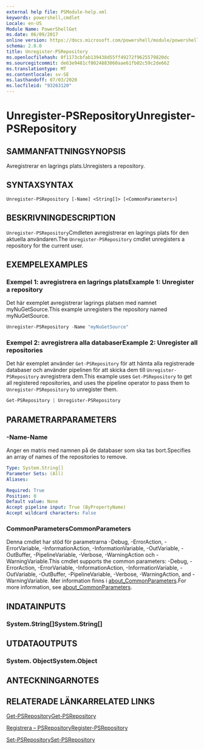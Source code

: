 ```yaml
---
external help file: PSModule-help.xml
keywords: powershell,cmdlet
Locale: en-US
Module Name: PowerShellGet
ms.date: 06/09/2017
online version: https://docs.microsoft.com/powershell/module/powershellget/unregister-psrepository?view=powershell-7&WT.mc_id=ps-gethelp
schema: 2.0.0
title: Unregister-PSRepository
ms.openlocfilehash: 0f1173cbfab139438d55ff49272f9625579820dc
ms.sourcegitcommit: de63e9481cf8024883060aae61fb02c59c2de662
ms.translationtype: MT
ms.contentlocale: sv-SE
ms.lasthandoff: 07/03/2020
ms.locfileid: "93263120"
---
```

# <span data-ttu-id="adf3e-103">Unregister-PSRepository</span><span class="sxs-lookup"><span data-stu-id="adf3e-103">Unregister-PSRepository</span></span>

## <span data-ttu-id="adf3e-104">SAMMANFATTNING</span><span class="sxs-lookup"><span data-stu-id="adf3e-104">SYNOPSIS</span></span>
<span data-ttu-id="adf3e-105">Avregistrerar en lagrings plats.</span><span class="sxs-lookup"><span data-stu-id="adf3e-105">Unregisters a repository.</span></span>

## <span data-ttu-id="adf3e-106">SYNTAX</span><span class="sxs-lookup"><span data-stu-id="adf3e-106">SYNTAX</span></span>

```
Unregister-PSRepository [-Name] <String[]> [<CommonParameters>]
```

## <span data-ttu-id="adf3e-107">BESKRIVNING</span><span class="sxs-lookup"><span data-stu-id="adf3e-107">DESCRIPTION</span></span>

<span data-ttu-id="adf3e-108">`Unregister-PSRepository`Cmdleten avregistrerar en lagrings plats för den aktuella användaren.</span><span class="sxs-lookup"><span data-stu-id="adf3e-108">The `Unregister-PSRepository` cmdlet unregisters a repository for the current user.</span></span>

## <span data-ttu-id="adf3e-109">EXEMPEL</span><span class="sxs-lookup"><span data-stu-id="adf3e-109">EXAMPLES</span></span>

### <span data-ttu-id="adf3e-110">Exempel 1: avregistrera en lagrings plats</span><span class="sxs-lookup"><span data-stu-id="adf3e-110">Example 1: Unregister a repository</span></span>

<span data-ttu-id="adf3e-111">Det här exemplet avregistrerar lagrings platsen med namnet myNuGetSource.</span><span class="sxs-lookup"><span data-stu-id="adf3e-111">This example unregisters the repository named myNuGetSource.</span></span>

```powershell
Unregister-PSRepository -Name "myNuGetSource"
```

### <span data-ttu-id="adf3e-112">Exempel 2: avregistrera alla databaser</span><span class="sxs-lookup"><span data-stu-id="adf3e-112">Example 2: Unregister all repositories</span></span>

<span data-ttu-id="adf3e-113">Det här exemplet använder `Get-PSRepository` för att hämta alla registrerade databaser och använder pipelinen för att skicka dem till `Unregister-PSRepository` avregistrera dem.</span><span class="sxs-lookup"><span data-stu-id="adf3e-113">This example uses `Get-PSRepository` to get all registered repositories, and uses the pipeline operator to pass them to `Unregister-PSRepository` to unregister them.</span></span>

```powershell
Get-PSRepository | Unregister-PSRepository
```

## <span data-ttu-id="adf3e-114">PARAMETRAR</span><span class="sxs-lookup"><span data-stu-id="adf3e-114">PARAMETERS</span></span>

### <span data-ttu-id="adf3e-115">-Name</span><span class="sxs-lookup"><span data-stu-id="adf3e-115">-Name</span></span>

<span data-ttu-id="adf3e-116">Anger en matris med namnen på de databaser som ska tas bort.</span><span class="sxs-lookup"><span data-stu-id="adf3e-116">Specifies an array of names of the repositories to remove.</span></span>

```yaml
Type: System.String[]
Parameter Sets: (All)
Aliases:

Required: True
Position: 0
Default value: None
Accept pipeline input: True (ByPropertyName)
Accept wildcard characters: False
```

### <span data-ttu-id="adf3e-117">CommonParameters</span><span class="sxs-lookup"><span data-stu-id="adf3e-117">CommonParameters</span></span>

<span data-ttu-id="adf3e-118">Denna cmdlet har stöd för parametrarna -Debug, -ErrorAction, -ErrorVariable, -InformationAction, -InformationVariable, -OutVariable, -OutBuffer, -PipelineVariable, -Verbose, -WarningAction och -WarningVariable.</span><span class="sxs-lookup"><span data-stu-id="adf3e-118">This cmdlet supports the common parameters: -Debug, -ErrorAction, -ErrorVariable, -InformationAction, -InformationVariable, -OutVariable, -OutBuffer, -PipelineVariable, -Verbose, -WarningAction, and -WarningVariable.</span></span> <span data-ttu-id="adf3e-119">Mer information finns i [about_CommonParameters](https://go.microsoft.com/fwlink/?LinkID=113216).</span><span class="sxs-lookup"><span data-stu-id="adf3e-119">For more information, see [about_CommonParameters](https://go.microsoft.com/fwlink/?LinkID=113216).</span></span>

## <span data-ttu-id="adf3e-120">INDATA</span><span class="sxs-lookup"><span data-stu-id="adf3e-120">INPUTS</span></span>

### <span data-ttu-id="adf3e-121">System.String[]</span><span class="sxs-lookup"><span data-stu-id="adf3e-121">System.String[]</span></span>

## <span data-ttu-id="adf3e-122">UTDATA</span><span class="sxs-lookup"><span data-stu-id="adf3e-122">OUTPUTS</span></span>

### <span data-ttu-id="adf3e-123">System. Object</span><span class="sxs-lookup"><span data-stu-id="adf3e-123">System.Object</span></span>

## <span data-ttu-id="adf3e-124">ANTECKNINGAR</span><span class="sxs-lookup"><span data-stu-id="adf3e-124">NOTES</span></span>

## <span data-ttu-id="adf3e-125">RELATERADE LÄNKAR</span><span class="sxs-lookup"><span data-stu-id="adf3e-125">RELATED LINKS</span></span>

[<span data-ttu-id="adf3e-126">Get-PSRepository</span><span class="sxs-lookup"><span data-stu-id="adf3e-126">Get-PSRepository</span></span>](Get-PSRepository.md)

[<span data-ttu-id="adf3e-127">Registrera – PSRepository</span><span class="sxs-lookup"><span data-stu-id="adf3e-127">Register-PSRepository</span></span>](Register-PSRepository.md)

[<span data-ttu-id="adf3e-128">Set-PSRepository</span><span class="sxs-lookup"><span data-stu-id="adf3e-128">Set-PSRepository</span></span>](Set-PSRepository.md)
